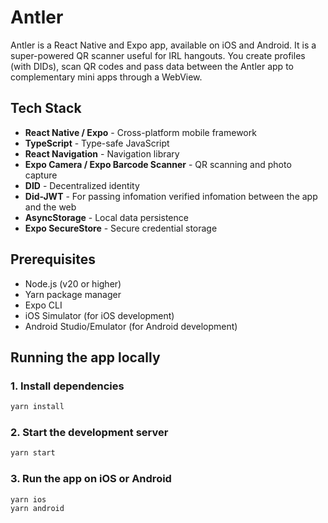 # Antler

Antler is a React Native and Expo app, available on iOS and Android. It is a super-powered QR scanner useful for IRL hangouts. You create profiles (with DIDs), scan QR codes and pass data between the Antler app to complementary mini apps through a WebView. 

## Tech Stack

- **React Native / Expo** - Cross-platform mobile framework
- **TypeScript** - Type-safe JavaScript
- **React Navigation** - Navigation library
- **Expo Camera / Expo Barcode Scanner** - QR scanning and photo capture
- **DID** - Decentralized identity
- **Did-JWT** - For passing infomation verified infomation between the app and the web
- **AsyncStorage** - Local data persistence
- **Expo SecureStore** - Secure credential storage

## Prerequisites

- Node.js (v20 or higher)
- Yarn package manager
- Expo CLI
- iOS Simulator (for iOS development)
- Android Studio/Emulator (for Android development)

## Running the app locally

### 1. Install dependencies
```bash
yarn install
```

### 2. Start the development server
```bash
yarn start
```

### 3. Run the app on iOS or Android
```bash
yarn ios
yarn android
```